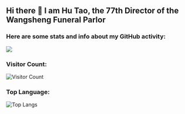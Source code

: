 ## Hi there 👋 I am Hu Tao, the 77th Director of the Wangsheng Funeral Parlor

<!--
**wengtiancheng/wengtiancheng** is a ✨ _special_ ✨ repository because its `README.md` (this file) appears on your GitHub profile.

Here are some ideas to get you started:

- 🔭 I’m currently working on ...
- 🌱 I’m currently learning ...
- 👯 I’m looking to collaborate on ...
- 🤔 I’m looking for help with ...
- 💬 Ask me about ...
- 📫 How to reach me: ...
- 😄 Pronouns: ...
- ⚡ Fun fact: ...
-->


### Here are some stats and info about my GitHub activity:
![](https://github-readme-stats.vercel.app/api?username=wengtiancheng&show_icons=true&theme=transparent)

### Visitor Count:
![Visitor Count](https://profile-counter.glitch.me/wengtiancheng/count.svg)

### Top Language:
![Top Langs](https://github-readme-stats.vercel.app/api/top-langs/?username=wengtiancheng&layout=compact&theme=tokyonight)
